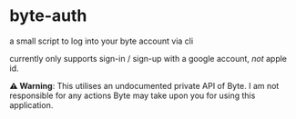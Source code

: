 # byte-auth
a small script to log into your byte account via cli

currently only supports sign-in / sign-up with a google account, *not* apple id.

**⚠️ Warning**: This utilises an undocumented private API of Byte. I am not responsible for any actions Byte may take upon you for using this application.

